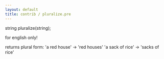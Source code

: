 ```yaml
---
layout: default
title: contrib / pluralize.pre
---
```



string pluralize(string);

for english only!

returns plural form:
'a red house' -> 'red houses'
'a sack of rice' -> 'sacks of rice'
